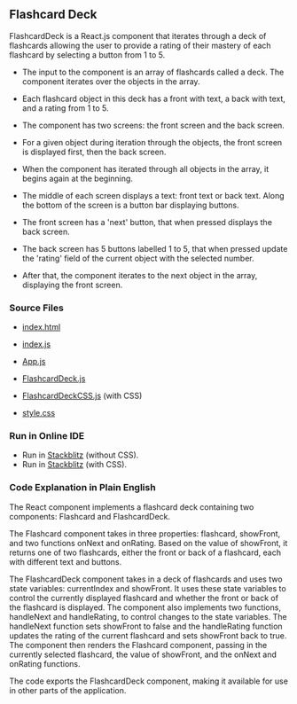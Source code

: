 ## Flashcard Deck

FlashcardDeck is a React.js component that iterates through a deck of flashcards
allowing the user to provide a rating of their mastery of each flashcard
by selecting a button from 1 to 5.

- The input to the component is an array of flashcards called a deck. 
The component iterates over the objects in the array.

- Each flashcard object in this deck has a front with text, a back with text, and a rating from 1 to 5. 

- The component has two screens: the front screen and the back screen.
 
- For a given object during iteration through the objects,
the front screen is displayed first, then the back screen. 

- When the component has iterated through all objects in the array,
it begins again at the beginning. 

- The middle of each screen displays a text: front text or back text.
Along the bottom of the screen is a button bar displaying buttons.

- The front screen has a 'next' button, that when pressed displays the back screen. 

- The back screen has 5 buttons labelled 1 to 5, that when pressed
update the 'rating' field of the current object with the selected number. 

- After that, the component iterates to the next object in the array,
displaying the front screen. 

### Source Files

- [index.html](https://github.com/jonfernq/React-Flashcards/blob/main/FlashcardDeck/index.html)
- [index.js](https://github.com/jonfernq/React-Flashcards/blob/main/FlashcardDeck/index.js)
- [App.js](https://github.com/jonfernq/React-Flashcards/blob/main/FlashcardDeck/App.js)
- [FlashcardDeck.js](https://github.com/jonfernq/React-Flashcards/blob/main/FlashcardDeck/FlashcardDeck.js)

- [FlashcardDeckCSS.js](https://github.com/jonfernq/React-Flashcards/blob/main/FlashcardDeck/FlashcardDeckCSS.js) (with CSS) 
- [style.css](https://github.com/jonfernq/React-Flashcards/blob/main/FlashcardDeck/style.css) 

### Run in Online IDE

- Run in [Stackblitz](https://stackblitz.com/edit/react-qogbhk?file=src%2Findex.js,src%2FApp.js,src%2FFlashcardDeck.js) (without CSS).
- Run in [Stackblitz](https://stackblitz.com/edit/react-kxljoa) (with CSS).

### Code Explanation in Plain English

The React component implements a flashcard deck containing two components: Flashcard and FlashcardDeck.

The Flashcard component takes in three properties: flashcard, showFront, and two functions onNext and onRating. Based on the value of showFront, it returns one of two flashcards, either the front or back of a flashcard, each with different text and buttons.

The FlashcardDeck component takes in a deck of flashcards and uses two state variables: currentIndex and showFront. It uses these state variables to control the currently displayed flashcard and whether the front or back of the flashcard is displayed. The component also implements two functions, handleNext and handleRating, to control changes to the state variables. The handleNext function sets showFront to false and the handleRating function updates the rating of the current flashcard and sets showFront back to true. The component then renders the Flashcard component, passing in the currently selected flashcard, the value of showFront, and the onNext and onRating functions.

The code exports the FlashcardDeck component, making it available for use in other parts of the application.

